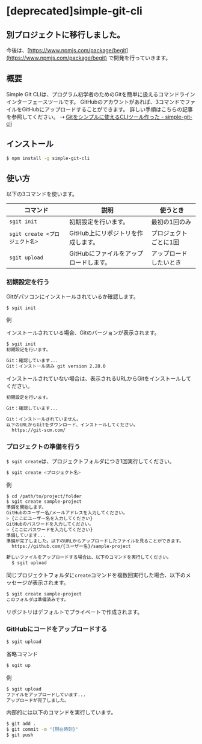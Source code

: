 # [deprecated]simple-git-cli

## 別プロジェクトに移行しました。

今後は、[https://www.npmjs.com/package/begit](https://www.npmjs.com/package/begit) で開発を行っていきます。

## 概要

Simple Git CLIは、プログラム初学者のためのGitを簡単に扱えるコマンドラインインターフェースツールです。
GitHubのアカウントがあれば、3コマンドでファイルをGitHubにアップロードすることができます。
詳しい手順はこちらの記事を参照してください。
⇢ [Gitをシンプルに使えるCLIツール作った - simple-git-cli](https://zenn.dev/tmitsuoka0423/articles/b3af045e017b8efd2f61)

## インストール

```bash
$ npm install -g simple-git-cli
```

## 使い方

以下の3コマンドを使います。

| コマンド | 説明 | 使うとき |
| --- | --- | --- |
| `sgit init` | 初期設定を行います。 | 最初の1回のみ |
| `sgit create <プロジェクト名>` | GitHub上にリポジトリを作成します。 | プロジェクトごとに1回 |
| `sgit upload` | GitHubにファイルをアップロードします。 | アップロードしたいとき |

### 初期設定を行う

Gitがパソコンにインストールされているか確認します。

```bash
$ sgit init
```

例

インストールされている場合、Gitのバージョンが表示されます。

```bash
$ sgit init
初期設定を行います。

Git：確認しています...
Git：インストール済み git version 2.28.0
```

インストールされていない場合は、表示されるURLからGitをインストールしてください。

```bash
初期設定を行います。

Git：確認しています...

Git：インストールされていません。
以下のURLからGitをダウンロード、インストールしてください。
  https://git-scm.com/
```

### プロジェクトの準備を行う

`$ sgit create`は、プロジェクトフォルダにつき1回実行してください。

```bash
$ sgit create <プロジェクト名>
```

例

```bash
$ cd /path/to/project/folder
$ sgit create sample-project
準備を開始します。
GitHubのユーザー名/メールアドレスを入力してください。
> {ここにユーザー名を入力してください}
GitHubのパスワードを入力してください。
> {ここにパスワードを入力してください}
準備しています...
準備が完了しました。以下のURLからアップロードしたファイルを見ることができます。
  https://github.com/{ユーザー名}/sample-project

新しいファイルをアップロードする場合は、以下のコマンドを実行してください。
  $ sgit upload
```

同じプロジェクトフォルダに`create`コマンドを複数回実行した場合、以下のメッセージが表示されます。

```bash
$ sgit create sample-project
このフォルダは準備済みです。
```

リポジトリはデフォルトでプライベートで作成されます。

### GitHubにコードをアップロードする

```bash
$ sgit upload
```

省略コマンド
```bash
$ sgit up
```

例
```bash
$ sgit upload
ファイルをアップロードしています...
アップロードが完了しました。
```

内部的には以下のコマンドを実行しています。

```bash
$ git add .
$ git commit -m "{現在時刻}"
$ git push
```
